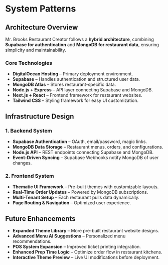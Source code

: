 # System Patterns

## Architecture Overview
Mr. Brooks Restaurant Creator follows a **hybrid architecture**, combining **Supabase for authentication** and **MongoDB for restaurant data**, ensuring simplicity and maintainability.

### Core Technologies
- **DigitalOcean Hosting** – Primary deployment environment.
- **Supabase** – Handles authentication and structured user data.
- **MongoDB Atlas** – Stores restaurant-specific data.
- **Node.js + Express** – API layer connecting Supabase and MongoDB.
- **Next.js + React** – Frontend framework for restaurant websites.
- **Tailwind CSS** – Styling framework for easy UI customization.

## Infrastructure Design
### **1. Backend System**
- **Supabase Authentication** – OAuth, email/password, magic links.
- **MongoDB Data Storage** – Restaurant menus, orders, and configurations.
- **Node.js API** – REST endpoints connecting Supabase and MongoDB.
- **Event-Driven Syncing** – Supabase Webhooks notify MongoDB of user changes.

### **2. Frontend System**
- **Thematic UI Framework** – Pre-built themes with customizable layouts.
- **Real-Time Order Updates** – Powered by MongoDB subscriptions.
- **Multi-Tenant Setup** – Each restaurant pulls data dynamically.
- **Page Routing & Navigation** – Optimized user experience.

## Future Enhancements
- **Expanded Theme Library** – More pre-built restaurant website designs.
- **Advanced Menu AI Suggestions** – Personalized menu recommendations.
- **POS System Expansion** – Improved ticket printing integration.
- **Enhanced Prep Time Logic** – Optimize order flow in restaurant kitchens.
- **Interactive Theme Preview** – Live UI modifications before deployment.
